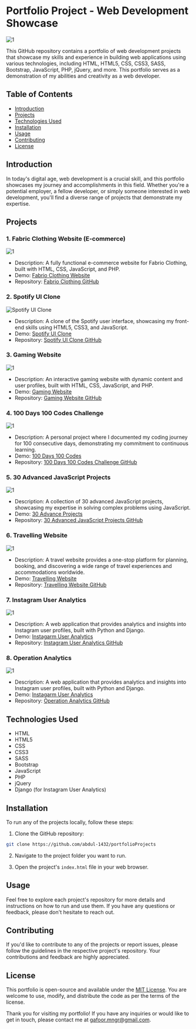 # Portfolio Project - Web Development Showcase

![1](https://github.com/abdul-1432/portfolioProjects/assets/124916666/c6dbf283-45c2-40ee-8f4c-a00edd63979e)

This GitHub repository contains a portfolio of web development projects that showcase my skills and experience in building web applications using various technologies, including HTML, HTML5, CSS, CSS3, SASS, Bootstrap, JavaScript, PHP, jQuery, and more. This portfolio serves as a demonstration of my abilities and creativity as a web developer.

## Table of Contents

- [Introduction](#introduction)
- [Projects](#projects)
- [Technologies Used](#technologies-used)
- [Installation](#installation)
- [Usage](#usage)
- [Contributing](#contributing)
- [License](#license)

## Introduction

In today's digital age, web development is a crucial skill, and this portfolio showcases my journey and accomplishments in this field. Whether you're a potential employer, a fellow developer, or simply someone interested in web development, you'll find a diverse range of projects that demonstrate my expertise.

## Projects

### 1. Fabric Clothing Website (E-commerce)

![1](https://github.com/abdul-1432/portfolioProjects/assets/124916666/b3bbef6c-3590-45c2-b7df-2f3c3c0c69d2)


- Description: A fully functional e-commerce website for Fabrio Clothing, built with HTML, CSS, JavaScript, and PHP.
- Demo: [Fabrio Clothing Website](https://gafoor.netlify.app/fabrio)
- Repository: [Fabrio Clothing GitHub](https://github.com/abdul-1432/portfolioProjects/tree/main/ecommerce%20website)

### 2. Spotify UI Clone

![Spotify UI Clone](https://github.com/abdul-1432/portfolioProjects/assets/124916666/b9a2395f-2b3f-4bf0-b12f-fe53f7b01bc7)


- Description: A clone of the Spotify user interface, showcasing my front-end skills using HTML5, CSS3, and JavaScript.
- Demo: [Spotify UI Clone](https://gafoor.netlify.app/spotify)
- Repository: [Spotify UI Clone GitHub](https://github.com/abdul-1432/portfolioProjects/tree/main/Spotify)

### 3. Gaming Website

![1](https://github.com/abdul-1432/portfolioProjects/assets/124916666/75933864-37d4-4e3f-a862-272200acfae5)

- Description: An interactive gaming website with dynamic content and user profiles, built with HTML, CSS, JavaScript, and PHP.
- Demo: [Gaming Website](https://gafoor.netlify.app/gamming)
- Repository: [Gaming Website GitHub](https://github.com/abdul-1432/portfolioProjects/tree/main/Gaming%20Landing%20page)

### 4. 100 Days 100 Codes Challenge

![1](https://github.com/abdul-1432/portfolioProjects/assets/124916666/9163439d-6fb4-473c-aef2-5c2a587a2709)

- Description: A personal project where I documented my coding journey for 100 consecutive days, demonstrating my commitment to continuous learning.
- Demo: [100 Days 100 Codes](https://gafoor.netlify.app/projects/all/90%20days%20codes/home)
- Repository: [100 Days 100 Codes Challenge GitHub](https://github.com/abdul-1432/90-Days-90-Codes--Coding_Challenge)

### 5. 30 Advanced JavaScript Projects

![1](https://github.com/abdul-1432/portfolioProjects/assets/124916666/cd7c3edf-7a8a-41b0-bf92-a72ce5d75cf9)

- Description: A collection of 30 advanced JavaScript projects, showcasing my expertise in solving complex problems using JavaScript.
- Demo: [30 Advance Projects](https://gafoor.netlify.app/projects/all/30%20adv%20javascript/home)
- Repository: [30 Advanced JavaScript Projects GitHub](https://github.com/yourusername/30-advanced-js-projects)
### 6. Travelling Website

![1](https://github.com/abdul-1432/portfolioProjects/assets/124916666/39ff4212-2561-43f8-a588-d65f7d8ded9b)

- Description: A travel website provides a one-stop platform for planning, booking, and discovering a wide range of travel experiences and accommodations worldwide.
- Demo: [Travelling Website](https://gafoor.netlify.app/travelling)
- Repository: [Travelling Website GitHub](https://github.com/abdul-1432/portfolioProjects/tree/main/Travelling%20website)


### 7. Instagram User Analytics

![1](https://github.com/abdul-1432/portfolioProjects/assets/124916666/2971a28b-df68-4444-9a48-492541761653)

- Description: A web application that provides analytics and insights into Instagram user profiles, built with Python and Django.
- Demo: [Instagarm User Analytics](https://gafoor.netlify.app/instagram)
- Repository: [Instagram User Analytics GitHub](https://github.com/yourusername/instagram-analytics)

### 8. Operation Analytics

![1](https://github.com/abdul-1432/portfolioProjects/assets/124916666/2971a28b-df68-4444-9a48-492541761653)

- Description: A web application that provides analytics and insights into Instagram user profiles, built with Python and Django.
- Demo: [Instagarm User Analytics](https://gafoor.netlify.app/operations%20and%20metrics)
- Repository: [Operation Analytics GitHub](https://github.com/abdul-1432/portfolioProjects/blob/main/operation%20and%20metric%20analytics.pdf)


## Technologies Used

- HTML
- HTML5
- CSS
- CSS3
- SASS
- Bootstrap
- JavaScript
- PHP
- jQuery
- Django (for Instagram User Analytics)

## Installation

To run any of the projects locally, follow these steps:

1. Clone the GitHub repository:

```bash
git clone https://github.com/abdul-1432/portfolioProjects
```

2. Navigate to the project folder you want to run.

3. Open the project's `index.html` file in your web browser.

## Usage

Feel free to explore each project's repository for more details and instructions on how to run and use them. If you have any questions or feedback, please don't hesitate to reach out.

## Contributing

If you'd like to contribute to any of the projects or report issues, please follow the guidelines in the respective project's repository. Your contributions and feedback are highly appreciated.

## License

This portfolio is open-source and available under the [MIT License](https://opensource.org/licenses/MIT). You are welcome to use, modify, and distribute the code as per the terms of the license.

Thank you for visiting my portfolio! If you have any inquiries or would like to get in touch, please contact me at [gafoor.mngr@gmail.com](mailto:gafoor.mngr@gmail.com).
